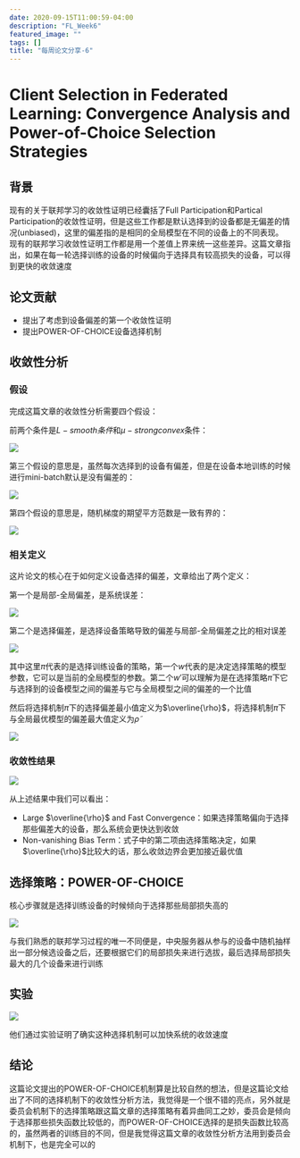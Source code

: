 ```yaml
---
date: 2020-09-15T11:00:59-04:00
description: "FL_Week6"
featured_image: ""
tags: []
title: "每周论文分享-6"
---
```


# Client Selection in Federated Learning: Convergence Analysis and Power-of-Choice Selection Strategies

## 背景

现有的关于联邦学习的收敛性证明已经囊括了Full Participation和Partical Participation的收敛性证明，但是这些工作都是默认选择到的设备都是无偏差的情况(unbiased)，这里的偏差指的是相同的全局模型在不同的设备上的不同表现。现有的联邦学习收敛性证明工作都是用一个差值上界来统一这些差异。这篇文章指出，如果在每一轮选择训练的设备的时候偏向于选择具有较高损失的设备，可以得到更快的收敛速度

## 论文贡献

* 提出了考虑到设备偏差的第一个收敛性证明
* 提出POWER-OF-CHOICE设备选择机制

## 收敛性分析

### 假设

完成这篇文章的收敛性分析需要四个假设：

前两个条件是$L-smooth条件$和$\mu-strong convex$条件：

![](/images/week6/1.png)

第三个假设的意思是，虽然每次选择到的设备有偏差，但是在设备本地训练的时候进行mini-batch默认是没有偏差的：

![](/images/week6/2.png)

第四个假设的意思是，随机梯度的期望平方范数是一致有界的：

![](/images/week6/3.png)

### 相关定义

这片论文的核心在于如何定义设备选择的偏差，文章给出了两个定义：

第一个是局部-全局偏差，是系统误差：

![](/images/week6/4.png)

第二个是选择偏差，是选择设备策略导致的偏差与局部-全局偏差之比的相对误差

![](/images/week6/5.png)

其中这里$\pi$代表的是选择训练设备的策略，第一个$w$代表的是决定选择策略的模型参数，它可以是当前的全局模型的参数。第二个$w'$可以理解为是在选择策略$\pi$下它与选择到的设备模型之间的偏差与它与全局模型之间的偏差的一个比值

然后将选择机制$\pi$下的选择偏差最小值定义为$\overline{\rho}$，将选择机制$\pi$下与全局最优模型的偏差最大值定义为$\widetilde{\rho}$

![](/images/week6/6.png)

### 收敛性结果

![](/images/week6/7.png)

从上述结果中我们可以看出：

* Large $\overline{\rho}$ and Fast Convergence：如果选择策略偏向于选择那些偏差大的设备，那么系统会更快达到收敛
* Non-vanishing Bias Term：式子中的第二项由选择策略决定，如果$\overline{\rho}$比较大的话，那么收敛边界会更加接近最优值

## 选择策略：POWER-OF-CHOICE

核心步骤就是选择训练设备的时候倾向于选择那些局部损失高的

![](/images/week6/8.png)

与我们熟悉的联邦学习过程的唯一不同便是，中央服务器从参与的设备中随机抽样出一部分候选设备之后，还要根据它们的局部损失来进行选拔，最后选择局部损失最大的几个设备来进行训练

## 实验

![](/images/week6/9.png)

他们通过实验证明了确实这种选择机制可以加快系统的收敛速度

## 结论

这篇论文提出的POWER-OF-CHOICE机制算是比较自然的想法，但是这篇论文给出了不同的选择机制下的收敛性分析方法，我觉得是一个很不错的亮点，另外就是委员会机制下的选择策略跟这篇文章的选择策略有着异曲同工之妙，委员会是倾向于选择那些损失函数比较低的，而POWER-OF-CHOICE选择的是损失函数比较高的，虽然两者的训练目的不同，但是我觉得这篇文章的收敛性分析方法用到委员会机制下，也是完全可以的